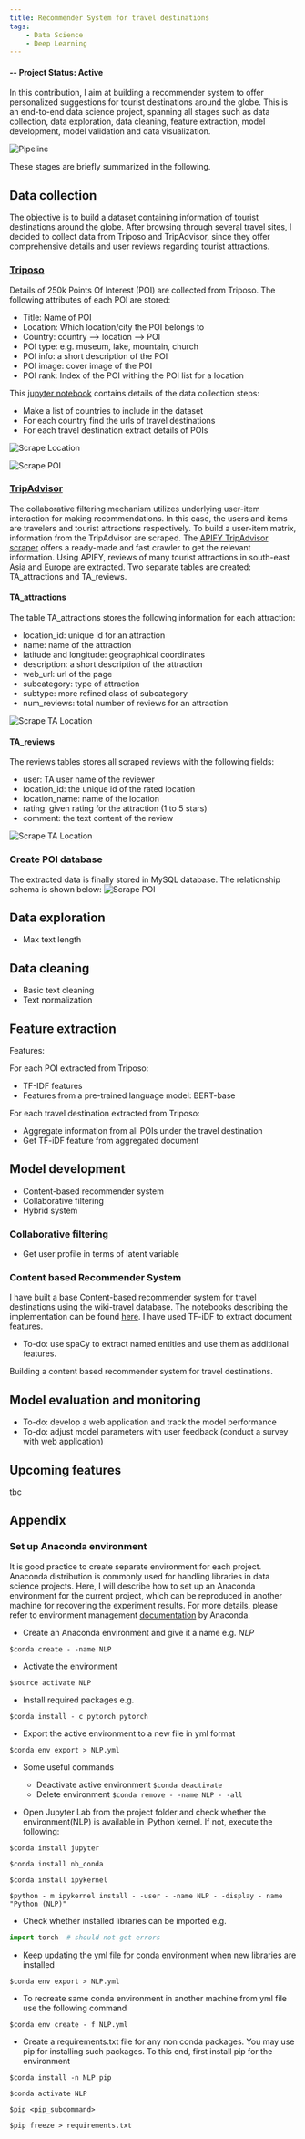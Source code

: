 ```yaml
---
title: Recommender System for travel destinations
tags:
    - Data Science
    - Deep Learning
---
```

#### -- Project Status: Active

In this contribution, I aim at building a recommender system to offer personalized suggestions for tourist destinations around the globe. This is an end-to-end data science project, spanning all stages such as data collection, data exploration, data cleaning, feature extraction, model development, model validation and data visualization.

![Pipeline](https://github.com/rbiswasfc/Recommender-System/blob/master/images/pipeline.PNG)

These stages are briefly summarized in the following.

## Data collection

The objective is to build a dataset containing information of tourist destinations around the globe. After browsing through several travel sites, I decided to collect data from Triposo and TripAdvisor, since they offer comprehensive details and user reviews regarding tourist attractions.

### [Triposo](https://github.com/rbiswasfc/Recommender-System/blob/master/scraping/scrape_triposo.ipynb)

Details of 250k Points Of Interest (POI) are collected from Triposo. The following attributes of each POI are stored:

* Title: Name of POI
* Location: Which location/city the POI belongs to
* Country: country --> location --> POI
* POI type: e.g. museum, lake, mountain, church
* POI info: a short description of the POI
* POI image: cover image of the POI
* POI rank: Index of the POI withing the POI list for a location

This [jupyter notebook](https://github.com/rbiswasfc/Recommender-System/blob/master/scraping/scrape_triposo.ipynb) contains details of the data collection steps:

* Make a list of countries to include in the dataset
* For each country find the urls of travel destinations
* For each travel destination extract details of POIs

![Scrape Location](https://github.com/rbiswasfc/Recommender-System/blob/master/images/location_triposo.PNG)

![Scrape POI](https://github.com/rbiswasfc/Recommender-System/blob/master/images/POI_triposo.PNG)

### [TripAdvisor](https://github.com/rbiswasfc/Recommender-System/blob/master/scraping/scrape_data_with_apify.ipynb)

The collaborative filtering mechanism utilizes underlying user-item interaction for making recommendations. In this case, the users and items are travelers and tourist attractions respectively. To build a user-item matrix, information from the TripAdvisor are scraped. The [APIFY TripAdvisor scraper](https://apify.com/petrpatek/tripadvisor-scraper) offers a ready-made and fast crawler to get the relevant information. Using APIFY, reviews of many tourist attractions in south-east Asia and Europe are extracted. Two separate tables are created: TA_attractions and TA_reviews.

#### TA_attractions
The table TA_attractions stores the following information for each attraction:

* location_id: unique id for an attraction
* name: name of the attraction
* latitude and longitude: geographical coordinates
* description: a short description of the attraction
* web_url: url of the page
* subcategory: type of attraction
* subtype: more refined class of subcategory
* num_reviews: total number of reviews for an attraction

![Scrape TA Location](https://github.com/rbiswasfc/Recommender-System/blob/master/images/TA_attraction.PNG)

#### TA_reviews
The reviews tables stores all scraped reviews with the following fields:

* user: TA user name of the reviewer
* location_id: the unique id of the rated location
* location_name: name of the location
* rating: given rating for the attraction (1 to 5 stars)
* comment: the text content of the review

![Scrape TA Location](https://github.com/rbiswasfc/Recommender-System/blob/master/images/TA_reviews.PNG)


### Create POI database
The extracted data is finally stored in MySQL database. The relationship schema is shown below:
![Scrape POI](https://github.com/rbiswasfc/Recommender-System/blob/master/images/poi_db.PNG)


## Data exploration
* Max text length


## Data cleaning

* Basic text cleaning
* Text normalization

## Feature extraction

Features:

For each POI extracted from Triposo:

* TF-IDF features
* Features from a pre-trained language model: BERT-base

For each travel destination extracted from Triposo:
* Aggregate information from all POIs under the travel destination
* Get TF-iDF feature from aggregated document

## Model development

* Content-based recommender system
* Collaborative filtering
* Hybrid system

### Collaborative filtering
* Get user profile in terms of latent variable

### Content based Recommender System
I have built a base Content-based recommender system for travel destinations using the wiki-travel database. The notebooks describing the implementation can be found [here](https://github.com/rbiswasfc/Recommender-System/blob/master/notebooks/wikiVoyageRecSys.ipynb).
I have used TF-iDF to extract document features.
* To-do: use spaCy to extract named entities and use them as additional features.

Building a content based recommender system for travel destinations.

## Model evaluation and monitoring
* To-do: develop a web application and track the model performance
* To-do: adjust model parameters with user feedback (conduct a survey with web application)

## Upcoming features
tbc

## Appendix

### Set up Anaconda environment

It is good practice to create separate environment for each project. Anaconda distribution is commonly used for handling libraries in data science projects. Here, I will describe how to set up an Anaconda environment for the current project, which can be reproduced in another machine for recovering the experiment results. For more details, please refer to environment management [documentation](https://docs.conda.io/projects/conda/en/latest/user-guide/tasks/manage-environments.html) by Anaconda.

* Create an Anaconda environment and give it a name e.g. *NLP*

```$conda create - -name NLP```

* Activate the environment

```$source activate NLP```

* Install required packages e.g.

```$conda install - c pytorch pytorch```

* Export the active environment to a new file in yml format

```$conda env export > NLP.yml```


* Some useful commands

    * Deactivate active environment ```$conda deactivate```
    * Delete environment ```$conda remove - -name NLP - -all```

* Open Jupyter Lab from the project folder and check whether the environment(NLP) is available in iPython kernel. If not, execute the following:

```$conda install jupyter```

```$conda install nb_conda```

```$conda install ipykernel```

```$python - m ipykernel install - -user - -name NLP - -display - name "Python (NLP)"```

* Check whether installed libraries can be imported e.g.

```python
import torch  # should not get errors
```

* Keep updating the yml file for conda environment when new libraries are installed

```$conda env export > NLP.yml```


* To recreate same conda environment in another machine from yml file use the following command

```$conda env create - f NLP.yml```

* Create a requirements.txt file for any non conda packages. You may use pip for installing such packages. To this end, first install pip for the environment

```$conda install -n NLP pip```

```$conda activate NLP```

```$pip <pip_subcommand>```

```$pip freeze > requirements.txt```

